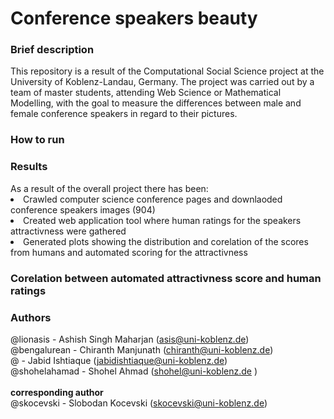 <h1>Conference speakers beauty </h1>

<h3> Brief description </h3>
This repository is a result of the Computational Social Science project at the University of Koblenz-Landau, Germany. The project was carried out by a team of master students, attending Web Science or Mathematical Modelling, with the goal to measure the differences between male and female conference speakers in regard to their pictures.

<h3> How to run </h3>

<h3> Results </h3>
As a result of the overall project there has been:
<uo>
<li>Crawled computer science conference pages and downlaoded conference speakers images (904)</li>
<li>Created web application tool where human ratings for the speakers attractivness were gathered</li>
<li>Generated plots showing the distribution and corelation of the scores from humans and automated scoring for the attractivness</li>
  </ul>

<h3> Corelation between automated attractivness score and human ratings </h3>

<h3> Authors </h3>
@lionasis - Ashish Singh Maharjan (<a href="mailto:asis@uni-koblenz.de">asis@uni-koblenz.de</a>) <br/>
@bengalurean - Chiranth Manjunath (<a href="mailto:chiranth@uni-koblenz.de">chiranth@uni-koblenz.de</a>) <br/>
@ - Jabid Ishtiaque (<a href="mailto:jabidishtiaque@uni-koblenz.de">jabidishtiaque@uni-koblenz.de</a>) <br/>
@shohelahamad - Shohel Ahmad (<a href="mailto:shohel@uni-koblenz.de">shohel@uni-koblenz.de</a> ) <br/> <br/>
<b> corresponding author </b> <br/>
@skocevski - Slobodan Kocevski (<a href="mailto:skocevski@uni-koblenz.de">skocevski@uni-koblenz.de</a>) <br/>
